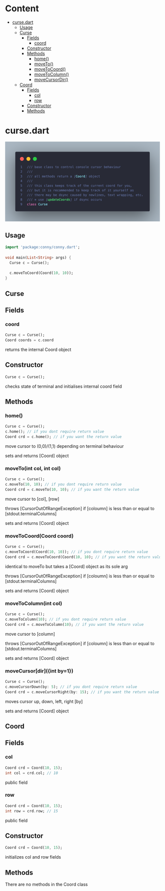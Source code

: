 # Content
- [curse.dart](#cursedart)
  * [Usage](#usage)
  * [Curse](#curse)
    * [Fields](#fields)
        + [coord](#coord)
    * [Constructor](#constructor)
    * [Methods](#methods)
        + [home()](#home)
        + [moveTo()](#movetoint-col-int-col)
        + [moveToCoord()](#movetocoordcoord-coord)
        + [moveToColumn()](#movetocolumnint-col)
        + [moveCursorDir()](#movecursordirint-by1)
  * [Coord](#coord)
    * [Fields](#fields-1)
        + [col](#col)
        + [row](#row)
    * [Constructor](#constructor-1)
    * [Methods](#methods-1)

# curse.dart

![curse class](../../assets/class_curse.png)

## Usage
```dart
import 'package:conny/conny.dart';

void main(List<String> args) {
  Curse c = Curse();

  c.moveToCoord(Coord(10, 10));
}
```

## Curse

## Fields

### coord
```dart
Curse c = Curse();
Coord coords = c.coord
```
returns the internal Coord object

## Constructor
```dart
Curse c = Curse();
```
checks state of terminal and initialises internal coord field

## Methods

### home()
```dart
Curse c = Curse();
c.home(); // if you dont require return value
Coord crd = c.home(); // if you want the return value
```
move cursor to (0,0)/(1,1) depending on terminal behaviour

sets and returns [Coord] object

### moveTo(int col, int col)
```dart
Curse c = Curse();
c.moveTo(10, 10); // if you dont require return value
Coord crd = c.moveTo(10, 10); // if you want the return value
```
move cursor to [col], [row] 

throws [CursorOutOfRangeException] if [coloumn] is less
than or equal to [stdout.terminalColumns]

sets and returns [Coord] object

### moveToCoord(Coord coord)
```dart
Curse c = Curse();
c.moveToCoord(Coord(10, 10)); // if you dont require return value
Coord crd = c.moveToCoord(Coord(10, 10); // if you want the return value
```
identical to moveTo but takes a [Coord] object as its sole arg

throws [CursorOutOfRangeException] if [coloumn] is less
than or equal to [stdout.terminalColumns]

sets and returns [Coord] object

### moveToColumn(int col)
```dart
Curse c = Curse();
c.moveToColumn(10); // if you dont require return value
Coord crd = c.moveToColumn(10); // if you want the return value
```
move cursor to [column]

throws [CursorOutOfRangeException] if [coloumn] is less
than or equal to [stdout.terminalColumns]

sets and returns [Coord] object

### moveCursor[dir]({int by=1})
```dart
Curse c = Curse();
c.moveCursorDown(by: 5); // if you dont require return value
Coord crd = c.moveCursorRight(by: 15); // if you want the return value
```
moves cursor up, down, left, right [by]

sets and returns [Coord] object

## Coord

## Fields

### col
```dart
Coord crd = Coord(10, 15);
int col = crd.col; // 10
```
public field

### row
```dart
Coord crd = Coord(10, 15);
int row = crd.row; // 15
```
public field

## Constructor
```dart
Coord crd = Coord(10, 15);
```
initializes col and row fields

## Methods
There are no methods in the Coord class